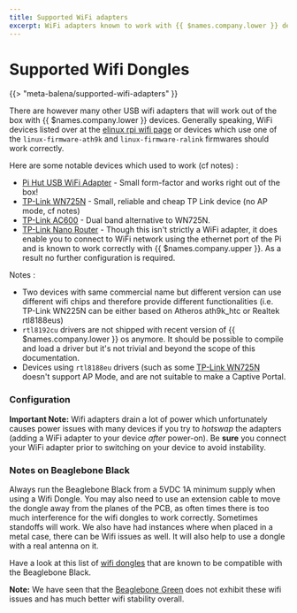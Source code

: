 ```yaml
---
title: Supported WiFi adapters
excerpt: WiFi adapters known to work with {{ $names.company.lower }} devices
---
```


# Supported Wifi Dongles

{{> "meta-balena/supported-wifi-adapters" }}

There are however many other USB wifi adapters that will work out of the box with {{ $names.company.lower }} 
devices. Generally speaking, WiFi devices listed over at the [elinux rpi wifi page][elinux] or devices which use one of the `linux-firmware-ath9k` and `linux-firmware-ralink` firmwares should work correctly.

Here are some notable devices which used to work (cf notes) :

* [Pi Hut USB WiFi Adapter][pi-hut-usb] - Small form-factor and works right out of the box!
* [TP-Link WN725N][TL-WN725N] - Small, reliable and cheap TP Link device (no AP mode, cf notes)
* [TP-Link AC600][TL-AC600] - Dual band alternative to WN725N.
* [TP-Link Nano Router][nano-router] - Though this isn't strictly a WiFi
  adapter, it does enable you to connect to WiFi network using the ethernet port
  of the Pi and is known to work correctly with {{ $names.company.upper }}. As a result no further
  configuration is required.

Notes : 
* Two devices with same commercial name but different version can use different wifi chips and therefore provide different functionalities (i.e. TP-Link WN225N can be either based on Atheros ath9k_htc or Realtek rtl8188eus)
* `rtl8192cu` drivers are not shipped with recent version of {{ $names.company.lower }} os anymore. It should be possible to compile and load a driver but it's not trivial and beyond the scope of this documentation.
* Devices using `rtl8188eu` drivers (such as some [TP-Link WN725N][TL-WN725N] doesn't support AP Mode, and are not suitable to make a Captive Portal.

### Configuration

__Important Note:__ Wifi adapters drain a lot of power which unfortunately
causes power issues with many devices if you try to *hotswap* the adapters
(adding a WiFi adapter to your device *after* power-on). Be __sure__ you connect
your WiFi adapter prior to switching on your device to avoid instability.

### Notes on Beaglebone Black

Always run the Beaglebone Black from a 5VDC 1A minimum supply when using a Wifi Dongle. You may also need to use an extension cable to move the dongle away from the planes of the PCB, as often times there is too much interference for the wifi dongles to work correctly. Sometimes standoffs will work. We also have had instances where when placed in a metal case, there can be Wifi issues as well. It will also help to use a dongle with a real antenna on it.

Have a look at this list of [wifi dongles][bbb-wifi-list] that are known to be compatible with the Beaglebone Black.

__Note:__ We have seen that the [Beaglebone Green][beaglebone-green-link] does not exhibit these wifi issues and has much better wifi
stability overall.


[nano-router]:http://www.amazon.com/TP-LINK-TL-WR702N-Wireless-Repeater-150Mpbs/dp/B007PTCFFW
[elinux]:http://elinux.org/RPi_USB_Wi-Fi_Adapters
[pi-hut-usb]:http://thepihut.com/products/usb-wifi-adapter-for-the-raspberry-pi
[bbb-wifi-list]:http://elinux.org/Beagleboard:BeagleBoneBlack#WIFI_Adapters
[TL-WN725N]:https://www.amazon.com/TP-Link-wireless-network-Adapter-SoftAP/dp/B008IFXQFU
[TL-AC600]:https://www.amazon.com/TP-Link-Mini-Wireless-Supports-10-9-10-14/dp/B07PB1X4CN
[beaglebone-green-link]:https://wiki.seeedstudio.com/BeagleBone_Green_Wireless/
